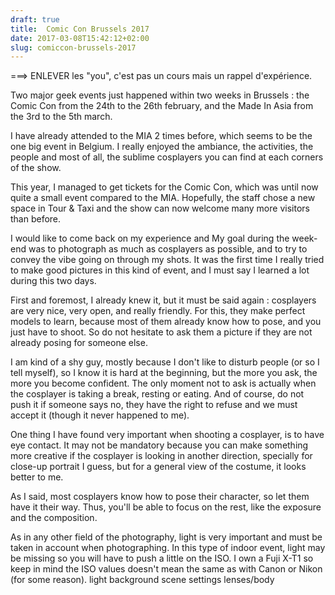 ```yaml
---
draft: true
title:  Comic Con Brussels 2017
date: 2017-03-08T15:42:12+02:00
slug: comiccon-brussels-2017
---
```


===> ENLEVER les "you", c'est pas un cours mais un rappel d'expérience.

Two major geek events just happened within two weeks in Brussels : the Comic Con from the 24th to the 26th february, and the Made In Asia from the 3rd to the 5th march.

I have already attended to the MIA 2 times before, which seems to be the one big event in Belgium. I really enjoyed the ambiance, the activities, the people and most of all, the sublime cosplayers you can find at each corners of the show.

This year, I managed to get tickets for the Comic Con, which was until now quite a small event compared to the MIA. Hopefully, the staff chose a new space in Tour & Taxi and the show can now welcome many more visitors than before.

I would like to come back on my experience and
My goal during the week-end was to photograph as much as cosplayers as possible, and to try to convey the vibe going on through my shots. It was the first time I really tried to make good pictures in this kind of event, and I must say I learned a lot during this two days.

First and foremost, I already knew it, but it must be said again : cosplayers are very nice, very open, and really friendly. For this, they make perfect models to learn, because most of them already know how to pose, and you just have to shoot. So do not hesitate to ask them a picture if they are not already posing for someone else.

I am kind of a shy guy, mostly because I don't like to disturb people (or so I tell myself), so I know it is hard at the beginning, but the more you ask, the more you become confident. The only moment not to ask is actually when the cosplayer is taking a break, resting or eating. And of course, do not push it if someone says no, they have the right to refuse and we must accept it (though it never happened to me).


One thing I have found very important when shooting a cosplayer, is to have eye contact. It may not be mandatory because you can make something more creative if the cosplayer is looking in another direction, specially for close-up portrait I guess, but for a general view of the costume, it looks better to me.

As I said, most cosplayers know how to pose their character, so let them have it their way. Thus, you'll be able to focus on the rest, like the exposure and the composition.

As in any other field of the photography, light is very important and must be taken in account when photographing. In this type of indoor event, light may be missing so you will have to push a little on the ISO. I own a Fuji X-T1 so keep in mind the ISO values doesn't mean the same as with Canon or Nikon (for some reason).
light
background
scene
settings
lenses/body
